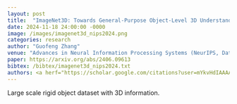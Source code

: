 ```yaml
---
layout: post
title:  "ImageNet3D: Towards General-Purpose Object-Level 3D Understanding”"
date: 2024-11-18 24:00:00 -0000
image: /images/imagenet3d_nips2024.png
categories: research
author: "Guofeng Zhang"
venue: "Advances in Neural Information Processing Systems (NeurIPS, Dataset Track)"
paper: https://arxiv.org/abs/2406.09613
bibtex: /bibtex/imagenet3d_nips2024.txt
authors: <a herf="https://scholar.google.com/citations?user=mYkvHdIAAAAJ">Wufei Ma</a>, <strong>Guofeng Zhang </strong>, <a herf="https://scholar.google.com/citations?hl=en&user=WFl3hH0AAAAJ">Qihao Liu</a>, <a herf="https://scholar.google.com/citations?hl=en&user=SU6ooAQAAAAJ">Guanning Zeng</a>, <a herf="https://scholar.google.com/citations?hl=en&user=tRLUOBIAAAAJ">Adam Kortylewski</a>, <a herf="https://scholar.google.com/citations?hl=en&user=Qi2PSmEAAAAJ">Yaoyao Liu</a>, and <a herf="https://scholar.google.com/citations?user=FJ-huxgAAAAJ">Alan Yuille</a>
---
```

Large scale rigid object dataset with 3D information.